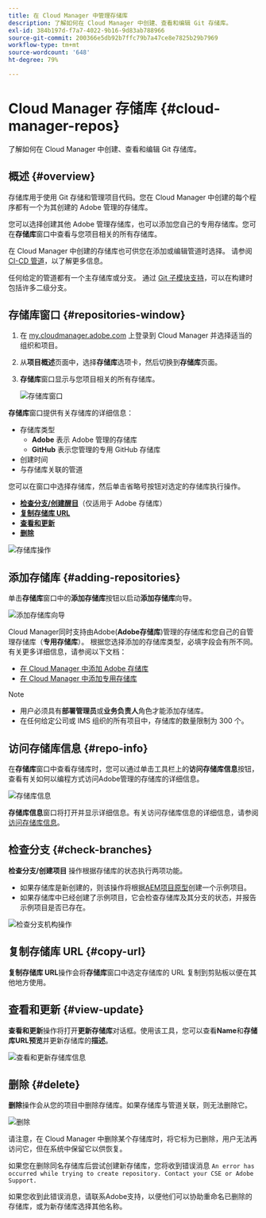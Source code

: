 ```yaml
---
title: 在 Cloud Manager 中管理存储库
description: 了解如何在 Cloud Manager 中创建、查看和编辑 Git 存储库。
exl-id: 384b197d-f7a7-4022-9b16-9d83ab788966
source-git-commit: 200366e5db92b7ffc79b7a47ce8e7825b29b7969
workflow-type: tm+mt
source-wordcount: '648'
ht-degree: 79%

---
```



# Cloud Manager 存储库 {#cloud-manager-repos}

了解如何在 Cloud Manager 中创建、查看和编辑 Git 存储库。

## 概述 {#overview}

存储库用于使用 Git 存储和管理项目代码。您在 Cloud Manager 中创建的每个程序都有一个为其创建的 Adobe 管理的存储库。

您可以选择创建其他 Adobe 管理存储库，也可以添加您自己的专用存储库。您可在&#x200B;**存储库**&#x200B;窗口中查看与您项目相关的所有存储库。

在 Cloud Manager 中创建的存储库也可供您在添加或编辑管道时选择。 请参阅 [CI-CD 管道](/help/overview/ci-cd-pipelines.md)，以了解更多信息。

任何给定的管道都有一个主存储库或分支。 通过 [Git 子模块支持](git-submodules.md)，可以在构建时包括许多二级分支。

## 存储库窗口 {#repositories-window}

1. 在 [my.cloudmanager.adobe.com](https://my.cloudmanager.adobe.com/) 上登录到 Cloud Manager 并选择适当的组织和项目。

1. 从&#x200B;**项目概述**&#x200B;页面中，选择&#x200B;**存储库**&#x200B;选项卡，然后切换到&#x200B;**存储库**&#x200B;页面。

1. **存储库**&#x200B;窗口显示与您项目相关的所有存储库。

   ![存储库窗口](assets/repositories.png)

**存储库**&#x200B;窗口提供有关存储库的详细信息：

* 存储库类型
   * **Adobe** 表示 Adobe 管理的存储库
   * **GitHub** 表示您管理的专用 GitHub 存储库
* 创建时间
* 与存储库关联的管道

您可以在窗口中选择存储库，然后单击省略号按钮对选定的存储库执行操作。

* **[检查分支/创建醒目](#check-branches)**（仅适用于 Adobe 存储库）
* **[复制存储库 URL](#copy-url)**
* **[查看和更新](#view-update)**
* **[删除](#delete)**

![存储库操作](assets/repository-actions.png)

## 添加存储库 {#adding-repositories}

单击&#x200B;**存储库**&#x200B;窗口中的&#x200B;**添加存储库**&#x200B;按钮以启动&#x200B;**添加存储库**&#x200B;向导。

![添加存储库向导](assets/add-repository-wizard.png)

Cloud Manager同时支持由Adobe(**Adobe存储库**)管理的存储库和您自己的自管理存储库（**专用存储库**）。 根据您选择添加的存储库类型，必填字段会有所不同。有关更多详细信息，请参阅以下文档：

* [在 Cloud Manager 中添加 Adobe 存储库](adobe-repositories.md)
* [在 Cloud Manager 中添加专用存储库](private-repositories.md)

>[!NOTE]
>
>* 用户必须具有&#x200B;**部署管理员**&#x200B;或&#x200B;**业务负责人**&#x200B;角色才能添加存储库。
>* 在任何给定公司或 IMS 组织的所有项目中，存储库的数量限制为 300 个。

## 访问存储库信息 {#repo-info}

在&#x200B;**存储库**&#x200B;窗口中查看存储库时，您可以通过单击工具栏上的&#x200B;**访问存储库信息**&#x200B;按钮，查看有关如何以编程方式访问Adobe管理的存储库的详细信息。

![存储库信息](assets/access-repo-info.png)

**存储库信息**&#x200B;窗口将打开并显示详细信息。有关访问存储库信息的详细信息，请参阅[访问存储库信息](accessing-repositories.md)。

## 检查分支 {#check-branches}

**检查分支/创建项目** 操作根据存储库的状态执行两项功能。

* 如果存储库是新创建的，则该操作将根据[AEM项目原型](https://experienceleague.adobe.com/zh-hans/docs/experience-manager-core-components/using/developing/archetype/overview)创建一个示例项目。
* 如果存储库中已经创建了示例项目，它会检查存储库及其分支的状态，并报告示例项目是否已存在。

![检查分支机构操作](assets/check-branches.png)

## 复制存储库 URL {#copy-url}

**复制存储库 URL**&#x200B;操作会将&#x200B;**存储库**&#x200B;窗口中选定存储库的 URL 复制到剪贴板以便在其他地方使用。

## 查看和更新 {#view-update}

**查看和更新**&#x200B;操作将打开&#x200B;**更新存储库**&#x200B;对话框。使用该工具，您可以查看&#x200B;**Name**&#x200B;和&#x200B;**存储库URL预览**&#x200B;并更新存储库的&#x200B;**描述**。

![查看和更新存储库信息](assets/update-repository.png)

## 删除 {#delete}

**删除**&#x200B;操作会从您的项目中删除存储库。如果存储库与管道关联，则无法删除它。

![删除](assets/delete.png)

请注意，在 Cloud Manager 中删除某个存储库时，将它标为已删除，用户无法再访问它，但在系统中保留它以供恢复。

如果您在删除同名存储库后尝试创建新存储库，您将收到错误消息 `An error has occurred while trying to create repository. Contact your CSE or Adobe Support.`

如果您收到此错误消息，请联系Adobe支持，以便他们可以协助重命名已删除的存储库，或为新存储库选择其他名称。
